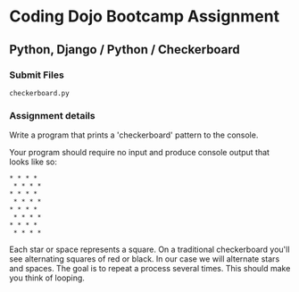 # Coding Dojo Bootcamp Assignment  
## Python, Django / Python / Checkerboard

### Submit Files
```
checkerboard.py
```

### Assignment details  
Write a program that prints a 'checkerboard' pattern to the console.  

Your program should require no input and produce console output that looks like so:  

```
* * * *
 * * * *
* * * *
 * * * *
* * * *
 * * * *
* * * *
 * * * *
```

Each star or space represents a square. On a traditional checkerboard you'll see alternating squares of red or black. In our case we will alternate stars and spaces. The goal is to repeat a process several times. This should make you think of looping.  
